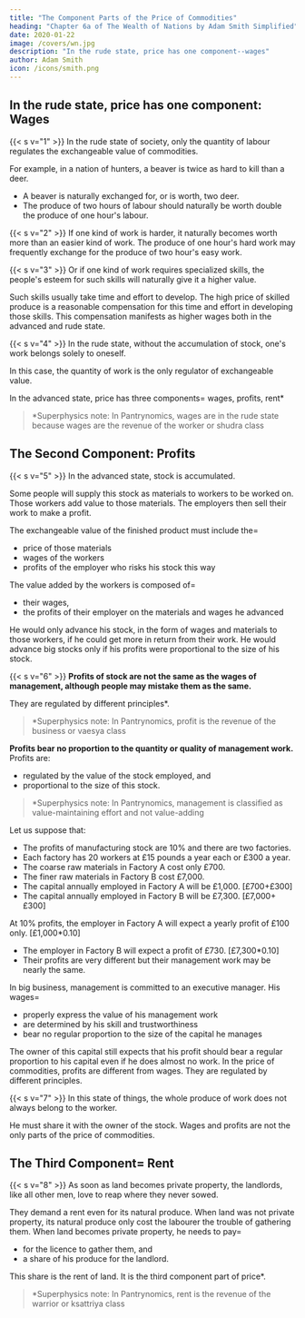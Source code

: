 ```yaml
---
title: "The Component Parts of the Price of Commodities"
heading: "Chapter 6a of The Wealth of Nations by Adam Smith Simplified"
date: 2020-01-22
image: /covers/wn.jpg
description: "In the rude state, price has one component--wages"
author: Adam Smith
icon: /icons/smith.png
---
```




## In the rude state, price has one component: Wages

{{< s v="1" >}} In the rude state of society, only the quantity of labour regulates the exchangeable value of commodities.

For example, in a nation of hunters, a beaver is twice as hard to kill than a deer.
- A beaver is naturally exchanged for, or is worth, two deer.
- The produce of two hours of labour should naturally be worth double the produce of one hour's labour.


{{< s v="2" >}} If one kind of work is harder, it naturally becomes worth more than an easier kind of work. The produce of one hour's hard work may frequently exchange for the produce of two hour's easy work.

{{< s v="3" >}} Or if one kind of work requires specialized skills, the people's esteem for such skills will naturally give it a higher value.

Such skills usually take time and effort to develop. The high price of skilled produce is a reasonable compensation for this time and effort in developing those skills. This compensation manifests as higher wages both in the advanced and rude state.

{{< s v="4" >}} In the rude state, without the accumulation of stock, one's work belongs solely to oneself.

In this case, the quantity of work is the only regulator of exchangeable value.

In the advanced state, price has three components=  wages, profits, rent*

> *Superphysics note: In Pantrynomics, wages are in the rude state because wages are the revenue of the worker or shudra class


## The Second Component: Profits 

{{< s v="5" >}} In the advanced state, stock is accumulated. 

Some people will supply this stock as materials to workers to be worked on. Those workers add value to those materials. The employers then sell their work to make a profit.

The exchangeable value of the finished product must include the= 
- price of those materials
- wages of the workers
- profits of the employer who risks his stock this way

The value added by the workers is composed of= 
- their wages,
- the profits of their employer on the materials and wages he advanced

He would only advance his stock, in the form of wages and materials to those workers, if he could get more in return from their work. He would advance big stocks only if his profits were proportional to the size of his stock.


{{< s v="6" >}} **Profits of stock are not the same as the wages of management, although people may mistake them as the same.**

They are regulated by different principles*.


> *Superphysics note: In Pantrynomics, profit is the revenue of the business or vaesya class

**Profits bear no proportion to the quantity or quality of management work.** Profits are:
- regulated by the value of the stock employed, and
- proportional to the size of this stock.

> *Superphysics note: In Pantrynomics, management is classified as value-maintaining effort and not value-adding


Let us suppose that:
- The profits of manufacturing stock are 10% and there are two factories.
- Each factory has 20 workers at £15 pounds a year each or £300 a year.
- The coarse raw materials in Factory A cost only £700.
- The finer raw materials in Factory B cost £7,000.
- The capital annually employed in Factory A will be £1,000. [£700+£300]
- The capital annually employed in Factory B will be £7,300. [£7,000+£300]

At 10% profits, the employer in Factory A will expect a yearly profit of £100 only. [£1,000*0.10]
- The employer in Factory B will expect a profit of £730. [£7,300*0.10]
- Their profits are very different but their management work may be nearly the same.

In big business, management is committed to an executive manager. His wages= 
- properly express the value of his management work
- are determined by his skill and trustworthiness
- bear no regular proportion to the size of the capital he manages

The owner of this capital still expects that his profit should bear a regular proportion to his capital even if he does almost no work. In the price of commodities, profits are different from wages. They are regulated by different principles.

{{< s v="7" >}} In this state of things, the whole produce of work does not always belong to the worker.

He must share it with the owner of the stock.
Wages and profits are not the only parts of the price of commodities.


## The Third Component=  Rent

{{< s v="8" >}} As soon as land becomes private property, the landlords, like all other men, love to reap where they never sowed.

They demand a rent even for its natural produce.
When land was not private property, its natural produce only cost the labourer the trouble of gathering them.
When land becomes private property, he needs to pay= 
- for the licence to gather them, and
- a share of his produce for the landlord.

This share is the rent of land. It is the third component part of price*.

> *Superphysics note: In Pantrynomics, rent is the revenue of the warrior or ksattriya class


